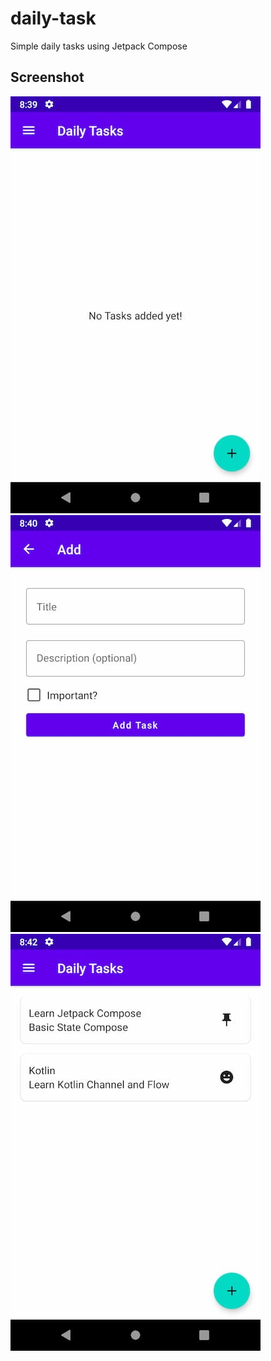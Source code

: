 # daily-task
Simple daily tasks using Jetpack Compose

## Screenshot
![](https://github.com/bayu07750/daily-task/blob/master/ss/task_empty.jpeg?raw=true)
![](https://github.com/bayu07750/daily-task/blob/master/ss/add_task.jpeg?raw=true)
![](https://github.com/bayu07750/daily-task/blob/master/ss/tasks.jpeg?raw=true)
